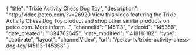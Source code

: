 {
    "title": "Trixie Activity Chess Dog Toy",
    "description": "http:\/\/video.petco.com\/?v=26920 View this video featuring the Trixie Activity Chess Dog Toy product and shop other similar products on petco.com. More inform...",
    "channelid": "145113",
    "videoid": "145358",
    "date_created": "1394762645",
    "date_modified": "1418181182",
    "type": "captivate",
    "layout": "channelVideo",
    "url": "\/petco-tv\/trixie-activity-chess-dog-toy\/145113-145358"
}